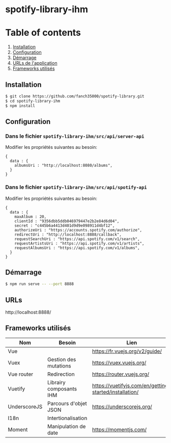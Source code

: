 # spotify-library-ihm

# Table of contents
1. [Installation](#installation)
2. [Configuration](#configuration)
3. [Démarrage](#démarrage)
4. [URLs de l'application](#urls)
5. [Frameworks utilisés](#frameworks-utilisés)

## Installation

```bash
$ git clone https://github.com/fanch35000/spotify-library.git
$ cd spotify-library-ihm
$ npm install
```

## Configuration

### Dans le fichier `spotify-library-ihm/src/api/server-api`  
Modifier les propriétés suivantes au besoin:  
```
{
  data : {
    albumsUri : "http://localhost:8080/albums",
  }
}
```

### Dans le fichier `spotify-library-ihm/src/api/spotify-api`  
Modifier les propriétés suivantes au besoin:  
```
{
  data : {
    maxAlbum : 20,
    clientId : "9356dbb5ddb046979447e2b2e84d6d04",
    secret : "c445b6a4413d401d9d9e098911d4bf12",
    authorizeUri : "https://accounts.spotify.com/authorize",
    redirectUri : "http://localhost:8888/callback",
    requestSearchUri : "https://api.spotify.com/v1/search",
    requestArtistsUri : "https://api.spotify.com/v1/artists",
    requestAlbumsUri : "https://api.spotify.com/v1/albums",
  }
}
```

## Démarrage
```bash
$ npm run serve -- --port 8888
```

## URLs
http://localhost:8888/

## Frameworks utilisés  
| Nom          | Besoin                  | Lien |
| ------------ | ----------------------- | ---- |
| Vue          |                         | https://fr.vuejs.org/v2/guide/ |
| Vuex         | Gestion des mutations   | https://vuex.vuejs.org/ |
| Vue router   | Redirection             | https://router.vuejs.org/ |
| Vuetify      | Librairy composants IHM | https://vuetifyjs.com/en/getting-started/installation/ |
| UnderscoreJS | Parcours d'objet JSON   | https://underscorejs.org/ |
| I18n         | Intertionalisation      | |
| Moment       | Manipulation de date    | https://momentjs.com/ |
